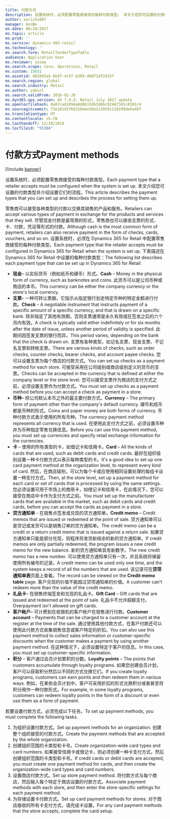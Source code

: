 ```yaml
---
title: 付款方式
description: 设置系统时，必须配置零售商接受的每种付款类型。 本文介绍您可设置的付款类型并介绍设置它们的流程。
author: sericks007
manager: AnnBe
ms.date: 06/20/2017
ms.topic: article
ms.prod: ''
ms.service: dynamics-365-retail
ms.technology: ''
ms.search.form: RetailTenderTypeTable
audience: Application User
ms.reviewer: josaw
ms.search.scope: Core, Operations, Retail
ms.custom: 15831
ms.assetid: 465893a5-6b4f-4c5f-b305-db071df2d33f
ms.search.region: global
ms.search.industry: Retail
ms.author: yabinl
ms.search.validFrom: 2016-02-28
ms.dyn365.ops.version: AX 7.0.0, Retail July 2017 update
ms.openlocfilehash: 0a07ca81894a0d0632db3d66c02467345c8501c4
ms.sourcegitcommit: 73e10192fb6318dee5bb1129591120199de6a487
ms.translationtype: HT
ms.contentlocale: zh-CN
ms.lasthandoff: 12/20/2018
ms.locfileid: "55304"
---
```

# <a name="payment-methods"></a><span data-ttu-id="811ea-104">付款方式</span><span class="sxs-lookup"><span data-stu-id="811ea-104">Payment methods</span></span>

[!include [banner](includes/banner.md)]

<span data-ttu-id="811ea-105">设置系统时，必须配置零售商接受的每种付款类型。</span><span class="sxs-lookup"><span data-stu-id="811ea-105">Each payment type that a retailer accepts must be configured when the system is set up.</span></span> <span data-ttu-id="811ea-106">本文介绍您可设置的付款类型并介绍设置它们的流程。</span><span class="sxs-lookup"><span data-stu-id="811ea-106">This article describes the payment types that you can set up and describes the process for setting them up.</span></span>

<span data-ttu-id="811ea-107">零售商可以接受各种类型的付款以交换其销售的产品和服务。</span><span class="sxs-lookup"><span data-stu-id="811ea-107">Retailers can accept various types of payment in exchange for the products and services that they sell.</span></span> <span data-ttu-id="811ea-108">尽管现金付款是最常用的形式，零售商也可以接收支票的形式、卡、付款，凭证等形式的付款。</span><span class="sxs-lookup"><span data-stu-id="811ea-108">Although cash is the most common form of payment, retailers can also receive payment in the form of checks, cards, vouchers, and so on.</span></span> <span data-ttu-id="811ea-109">设置系统时，必须在 Dynamics 365 for Retail 中配置零售商接受的每种付款类型。</span><span class="sxs-lookup"><span data-stu-id="811ea-109">Each payment type that the retailer accepts must be configured in Dynamics 365 for Retail when the system is set up.</span></span> <span data-ttu-id="811ea-110">下表描述在 Dynamics 365 for Retail 中设置的每种付款类型：</span><span class="sxs-lookup"><span data-stu-id="811ea-110">The following list describes each payment type that can be set up in Dynamics 365 for Retail:</span></span>

-   <span data-ttu-id="811ea-111">**现金**– 以实际货币（例如纸币和硬币）形式。</span><span class="sxs-lookup"><span data-stu-id="811ea-111">**Cash** – Money in the physical form of currency, such as banknotes and coins.</span></span> <span data-ttu-id="811ea-112">此货币可以是公司币种或商店的本币。</span><span class="sxs-lookup"><span data-stu-id="811ea-112">This currency can be either the company currency or the store's local currency.</span></span>
-   <span data-ttu-id="811ea-113">**支票**– 一种可转让票据，它指示从指定银行划走特定币种的特定金额进行付款。</span><span class="sxs-lookup"><span data-stu-id="811ea-113">**Check** – A negotiable instrument that instructs payment of a specific amount of a specific currency, and that is drawn on a specific bank.</span></span> <span data-ttu-id="811ea-114">除非指定了其他有效期，否则支票通常是永久有效或在签发之后的六个月内有效。</span><span class="sxs-lookup"><span data-stu-id="811ea-114">A check is typically valid either indefinitely or for six months after the date of issue, unless another period of validity is specified.</span></span> <span data-ttu-id="811ea-115">此期间因签发支票的银行而异。</span><span class="sxs-lookup"><span data-stu-id="811ea-115">This period varies, depending on the bank that the check is drawn on.</span></span> <span data-ttu-id="811ea-116">支票有各种类型，如记名支票、现金支票、不记名支票和转帐支票。</span><span class="sxs-lookup"><span data-stu-id="811ea-116">There are various kinds of checks, such as order checks, counter checks, bearer checks, and account payee checks.</span></span> <span data-ttu-id="811ea-117">您可以设置支票为每个商店的付款方式。</span><span class="sxs-lookup"><span data-stu-id="811ea-117">You can set up checks as a payment method for each store.</span></span> <span data-ttu-id="811ea-118">可接受采用在公司级别或商店级别定义的货币的支票。</span><span class="sxs-lookup"><span data-stu-id="811ea-118">Checks can be accepted in the currency that is defined at either the company level or the store level.</span></span> <span data-ttu-id="811ea-119">您可以接受支票作为商店的支付方式之前，必须设置支票作为付款方式。</span><span class="sxs-lookup"><span data-stu-id="811ea-119">You must set up checks as a payment method before you can accept a check as payment in a store.</span></span>
-   <span data-ttu-id="811ea-120">**币种**– 除公司默认本币之外的最主要付款方式。</span><span class="sxs-lookup"><span data-stu-id="811ea-120">**Currency** – The primary form of payment other than the company's default currency.</span></span> <span data-ttu-id="811ea-121">硬币和纸币都是币种的形式。</span><span class="sxs-lookup"><span data-stu-id="811ea-121">Coins and paper money are both forms of currency.</span></span> <span data-ttu-id="811ea-122">币种付款方式表示使用的所有币种。</span><span class="sxs-lookup"><span data-stu-id="811ea-122">The currency payment method represents all currency that is used.</span></span> <span data-ttu-id="811ea-123">在使用此支付方式之前，必须设置币种并为币种指定零售兑换信息。</span><span class="sxs-lookup"><span data-stu-id="811ea-123">Before you can use this payment method, you must set up currencies and specify retail exchange information for the currencies.</span></span>
-   <span data-ttu-id="811ea-124">**卡** – 使用的所有类型的卡，如借记卡和信用卡。</span><span class="sxs-lookup"><span data-stu-id="811ea-124">**Card** – All the kinds of cards that are used, such as debit cards and credit cards.</span></span> <span data-ttu-id="811ea-125">最好在组织级别设置一种卡付款方式以表示每种类型的卡。</span><span class="sxs-lookup"><span data-stu-id="811ea-125">It's a good idea to set up one card payment method at the organization level, to represent every kind of card.</span></span> <span data-ttu-id="811ea-126">然后，在商店级别，可以为每个卡或应使用相同设置处理的每组卡设置一种支付方式。</span><span class="sxs-lookup"><span data-stu-id="811ea-126">Then, at the store level, set up a payment method for each card or set of cards that is processed by using the same settings.</span></span> <span data-ttu-id="811ea-127">您必须设置可用于市场上的商用卡，如借记卡和信用卡，在此情况下，您可以接受在商店中卡作为支付方式之前。</span><span class="sxs-lookup"><span data-stu-id="811ea-127">You must set up the manufacturer cards that are available in the market, such as debit cards and credit cards, before you can accept the cards as payment in a store.</span></span>
-   <span data-ttu-id="811ea-128">**贷方通知单** - 在销售点签发或兑现的贷方通知单。</span><span class="sxs-lookup"><span data-stu-id="811ea-128">**Credit memo** – Credit memos that are issued or redeemed at the point of sale.</span></span> <span data-ttu-id="811ea-129">贷方通知单可以是贷记或发货可以是销售订单的贷方通知单。</span><span class="sxs-lookup"><span data-stu-id="811ea-129">The credit memo can be a credit or a return credit memo that is issued against a return sale.</span></span> <span data-ttu-id="811ea-130">如果贷方通知单只能是部分兑现，则程序将发货新结余的新的贷方通知单。</span><span class="sxs-lookup"><span data-stu-id="811ea-130">If credit memos are only partially redeemed, the program issues a new credit memo for the new balance.</span></span> <span data-ttu-id="811ea-131">新的贷方通知单具有新数字。</span><span class="sxs-lookup"><span data-stu-id="811ea-131">The new credit memo has a new number.</span></span> <span data-ttu-id="811ea-132">可以使用贷方通知单只有一次，并且系统将保留使用所有编号的记录。</span><span class="sxs-lookup"><span data-stu-id="811ea-132">A credit memo can be used only one time, and the system keeps a record of all the numbers that are used.</span></span> <span data-ttu-id="811ea-133">该记录可在**贷项通知单表**页面上查看。</span><span class="sxs-lookup"><span data-stu-id="811ea-133">The record can be viewed on the **Credit memo table** page.</span></span> <span data-ttu-id="811ea-134">客户兑现的价值不能超过贷项通知单的价值。</span><span class="sxs-lookup"><span data-stu-id="811ea-134">A customer can't redeem more than the value of the credit memo.</span></span>
-   <span data-ttu-id="811ea-135">**礼品卡**– 在销售终端签发和兑现的礼品卡。</span><span class="sxs-lookup"><span data-stu-id="811ea-135">**Gift Card** – Gift cards that are issued and redeemed at the point of sale.</span></span> <span data-ttu-id="811ea-136">礼品卡不允许超额支付。</span><span class="sxs-lookup"><span data-stu-id="811ea-136">Overpayment isn't allowed on gift cards.</span></span>
-   <span data-ttu-id="811ea-137">**客户帐户**– 可计费到在收银机的客户帐户在销售进行付款。</span><span class="sxs-lookup"><span data-stu-id="811ea-137">**Customer account** – Payments that can be charged to a customer account at the register at the time of the sale.</span></span> <span data-ttu-id="811ea-138">通过使用其他付款方式，在客户付款还可以使用此付款方式收集销售信息或客户特定的折扣。</span><span class="sxs-lookup"><span data-stu-id="811ea-138">You can also use this payment method to collect sales information or customer-specific discounts when the customer makes a payment by using another payment method.</span></span> <span data-ttu-id="811ea-139">在这种情况下，必须设置特定于客户的信息。</span><span class="sxs-lookup"><span data-stu-id="811ea-139">In this case, you must set up customer-specific information.</span></span>
-   <span data-ttu-id="811ea-140">**积分** – 客户通过会员计划累积的分数。</span><span class="sxs-lookup"><span data-stu-id="811ea-140">**Loyalty points** – The points that customers accumulate through loyalty programs.</span></span> <span data-ttu-id="811ea-141">如果您创建会员计划，客户可以获取积分然后以不同的方式兑换它们。</span><span class="sxs-lookup"><span data-stu-id="811ea-141">If you create loyalty programs, customers can earn points and then redeem them in various ways.</span></span> <span data-ttu-id="811ea-142">例如，在某些会员计划中，客户可采用折扣的形式兑换积分或者甚至将积分用作一种付款形式。</span><span class="sxs-lookup"><span data-stu-id="811ea-142">For example, in some loyalty programs, customers can redeem loyalty points in the form of a discount or even use them as a form of payment.</span></span>

<span data-ttu-id="811ea-143">若要设置付款方式，必须完成以下任务。</span><span class="sxs-lookup"><span data-stu-id="811ea-143">To set up payment methods, you must complete the following tasks.</span></span>

1.  <span data-ttu-id="811ea-144">为组织设置付款方式。</span><span class="sxs-lookup"><span data-stu-id="811ea-144">Set up payment methods for an organization.</span></span> <span data-ttu-id="811ea-145">创建整个组织接受的付款方式。</span><span class="sxs-lookup"><span data-stu-id="811ea-145">Create the payment methods that are accepted by the whole organization.</span></span>
2.  <span data-ttu-id="811ea-146">创建组织范围的卡类型和卡号。</span><span class="sxs-lookup"><span data-stu-id="811ea-146">Create organization-wide card types and card numbers.</span></span> <span data-ttu-id="811ea-147">如果接受信用卡或借记卡，则必须创建一种卡支付方式，然后创建组织范围的卡类型和卡号。</span><span class="sxs-lookup"><span data-stu-id="811ea-147">If credit cards or debit cards are accepted, you must create one payment method for cards, and then create the organization-wide card types and card numbers.</span></span>
3.  <span data-ttu-id="811ea-148">设置商店付款方式。</span><span class="sxs-lookup"><span data-stu-id="811ea-148">Set up store payment method.</span></span> <span data-ttu-id="811ea-149">将付款方式与每个商店，然后输入每个特定于商店设置的付款方式。</span><span class="sxs-lookup"><span data-stu-id="811ea-149">Associate payment methods with each store, and then enter the store-specific settings for each payment method.</span></span>
4.  <span data-ttu-id="811ea-150">为存储设置卡付款方式。</span><span class="sxs-lookup"><span data-stu-id="811ea-150">Set up card payment methods for stores.</span></span> <span data-ttu-id="811ea-151">对于商店接收的所有卡支付方式，请完成卡设置。</span><span class="sxs-lookup"><span data-stu-id="811ea-151">For any card payment methods that the store accepts, complete the card setup.</span></span>




